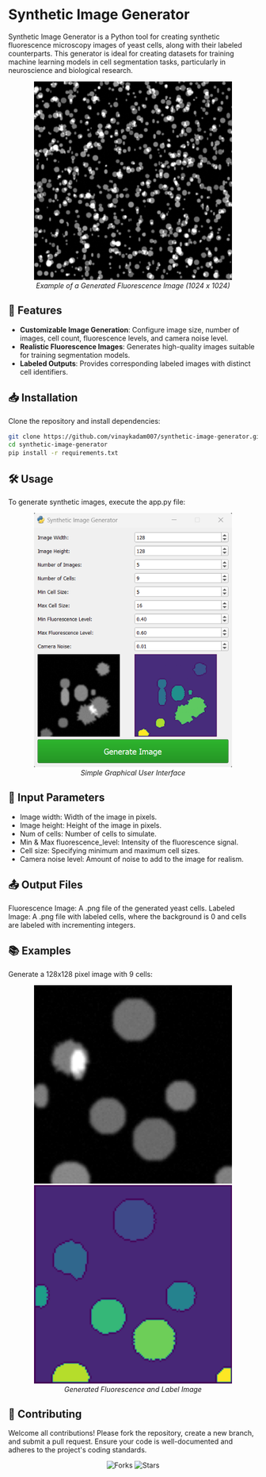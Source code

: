 # Synthetic Image Generator
Synthetic Image Generator is a Python tool for creating synthetic fluorescence microscopy images of yeast cells, along with their labeled counterparts. This generator is ideal for creating datasets for training machine learning models in cell segmentation tasks, particularly in neuroscience and biological research.

<p align="center">
  <img src="misc/demodisplay_image.png" alt="Synthetic Image Example" width="400"/>
  <br>
  <em>Example of a Generated Fluorescence Image (1024 x 1024)</em>
</p>

## 🚀 Features

- **Customizable Image Generation**: Configure image size, number of images, cell count, fluorescence levels, and camera noise level.
- **Realistic Fluorescence Images**: Generates high-quality images suitable for training segmentation models.
- **Labeled Outputs**: Provides corresponding labeled images with distinct cell identifiers.

## 📥 Installation

Clone the repository and install dependencies:

```bash
git clone https://github.com/vinaykadam007/synthetic-image-generator.git
cd synthetic-image-generator
pip install -r requirements.txt
```

## 🛠️ Usage

To generate synthetic images, execute the app.py file:

<p align="center">
  <img src="misc/ScreenshotGUI.png" alt="Synthetic Image Example" width="400"/>
  <br>
  <em>Simple Graphical User Interface</em>
</p>


## 🔧 Input Parameters

- Image width: Width of the image in pixels.
- Image height: Height of the image in pixels.
- Num of cells: Number of cells to simulate.
- Min & Max fluorescence_level: Intensity of the fluorescence signal.
- Cell size: Specifying minimum and maximum cell sizes.
- Camera noise level: Amount of noise to add to the image for realism.
  
## 📤 Output Files

Fluorescence Image: A .png file of the generated yeast cells.
Labeled Image: A .png file with labeled cells, where the background is 0 and cells are labeled with incrementing integers.

## 📚 Examples

Generate a 128x128 pixel image with 9 cells:

<p align="center">
  <img src="misc/Fluorescence.png" alt="Synthetic Image Example" width="400"/>
  <img src="misc/Label.png" alt="Synthetic Image Example" width="400"/>
  <br>
  <em>Generated Fluorescence and Label Image</em>
</p>

    
## 🤝 Contributing
Welcome all contributions! Please fork the repository, create a new branch, and submit a pull request. Ensure your code is well-documented and adheres to the project's coding standards.
<p align="center"> <img src="https://img.shields.io/github/forks/vinaykadam007/synthetic-image-generator?style=social" alt="Forks"> <img src="https://img.shields.io/github/stars/vinaykadam007/synthetic-image-generator?style=social" alt="Stars"> </p>

